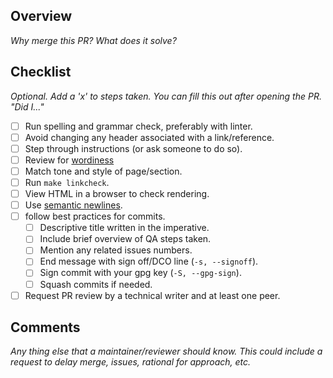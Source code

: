 ## Overview

_Why merge this PR? What does it solve?_

## Checklist

_Optional. Add a 'x' to steps taken._
_You can fill this out after opening the PR. "Did I..."_

 * [ ] Run spelling and grammar check, preferably with linter.
* [ ] Avoid changing any header associated with a link/reference.
* [ ] Step through instructions (or ask someone to do so).
* [ ] Review for [wordiness](https://languagetool.org/insights/post/wordiness/)
* [ ] Match tone and style of page/section.
* [ ] Run `make linkcheck`.
* [ ] View HTML in a browser to check rendering.
* [ ] Use [semantic newlines](https://bobheadxi.dev/semantic-line-breaks/).
* [ ] follow best practices for commits.
  * [ ] Descriptive title written in the imperative.
  * [ ] Include brief overview of QA steps taken.
  * [ ] Mention any related issues numbers.
  * [ ] End message with sign off/DCO line (`-s, --signoff`).
  * [ ] Sign commit with your gpg key (`-S, --gpg-sign`).
  * [ ] Squash commits if needed.
* [ ] Request PR review by a technical writer and at least one peer.

## Comments

_Any thing else that a maintainer/reviewer should know._
_This could include a request to delay merge, issues, rational for approach, etc._
